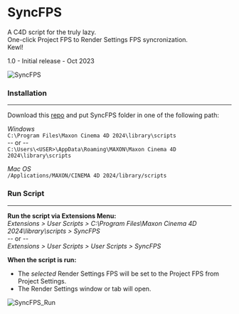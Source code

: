 # SyncFPS

A C4D script for the truly lazy.  
One-click Project FPS to Render Settings FPS syncronization.  
Kewl!

1.0 - Initial release - Oct 2023

![SyncFPS](https://github.com/h3llolovely/SyncFPS/assets/101287022/a2dfa8b5-1709-469d-9113-a55cd2ce6996)

### Installation

---

Download this [repo](https://github.com/h3llolovely/SyncFPS/archive/refs/heads/main.zip) and put SyncFPS folder in one of the following path:

*Windows*  
` C:\Program Files\Maxon Cinema 4D 2024\library\scripts `  
-- or --  
` C:\Users\<USER>\AppData\Roaming\MAXON\Maxon Cinema 4D 2024\library\scripts `

*Mac OS*  
` /Applications/MAXON/CINEMA 4D 2024/library/scripts `

### Run Script

---

**Run the script via Extensions Menu:**  
*Extensions > User Scripts > C:\Program Files\Maxon Cinema 4D 2024\library\scripts > SyncFPS*  
-- or --  
*Extensions > User Scripts > User Scripts > SyncFPS*


**When the script is run:**  
- The *selected* Render Settings FPS will be set to the Project FPS from Project Settings.  
- The Render Settings window or tab will open.


![SyncFPS_Run](https://github.com/h3llolovely/SyncFPS/assets/101287022/f93a2134-1bce-4d08-8b22-cf3e7501d0c3)
